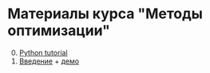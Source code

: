# Материалы курса "Методы оптимизации"

0. [Python tutorial](./Python_tutorial.ipynb)
1. [Введение](./01-Intro/01-Intro.ipynb) + [демо](./01-Intro/demo.ipynb)
